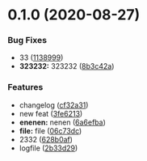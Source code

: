 # 0.1.0 (2020-08-27)


### Bug Fixes

* 33 ([1138999](https://github.com/xjpbxl123/commit/commit/11389998579fe5d357543c819a80e9be2a9a3b9d))
* **323232:** 323232 ([8b3c42a](https://github.com/xjpbxl123/commit/commit/8b3c42a98c6980bab97036781e2ce056bcea79bf))


### Features

* changelog ([cf32a31](https://github.com/xjpbxl123/commit/commit/cf32a314c9f2f40346f52904bbbbf5075d6abea5))
* new feat ([3fe6213](https://github.com/xjpbxl123/commit/commit/3fe6213ffbc0c29766e3e040dc030dfb02bf005b))
* **enenen:** nenen ([6a6efba](https://github.com/xjpbxl123/commit/commit/6a6efba76c411a9150496894652f012394c44cb5))
* **file:** file ([06c73dc](https://github.com/xjpbxl123/commit/commit/06c73dc2762b45cf70b5924a219caa36f7a477e8))
* 2332 ([628b0af](https://github.com/xjpbxl123/commit/commit/628b0af3b49e8e6683e4a0a5ea702a1bbf7f9dee))
* logfile ([2b33d29](https://github.com/xjpbxl123/commit/commit/2b33d290d7f9d716706ad0630f3917f356d9aaf1))



